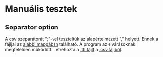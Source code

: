 # Manuális tesztek

## Separator option
A csv szeparátorát ";"-vel teszteltük az alapértelmezett "," helyett. Ennek a fájljai az [alábbi mappában](../examples/separator) található. A program az elvárásoknak megfelelően működött. Létrehozta a [.ttl fájlt](../examples/separator/separator.ttl) a [.csv fájlból](../examples/separator/separator.csv).